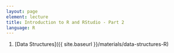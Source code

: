 ```yaml
---
layout: page
element: lecture
title: Introduction to R and RStudio - Part 2
language: R
---
```


1. [Data Structures]({{ site.baseurl }}/materials/data-structures-R)

